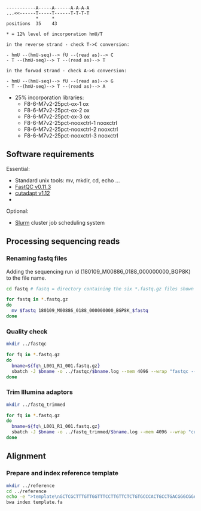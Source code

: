 ```
-----------A-----A------A-A-A-A
...<<------T-----T------T-T-T-T
           *     *             
positions  35    43

* = 12% level of incorporation hmU/T

in the reverse strand - check T->C conversion:

- hmU --(hmU-seq)--> fU --(read as)--> C
- T --(hmU-seq)--> T --(read as)--> T

in the forwad strand - check A->G conversion:

- hmU --(hmU-seq)--> fU --(read as)--> G
- T --(hmU-seq)--> T --(read as)--> A
```

- 25% incorporation libraries:
  - F8-6-M7v2-25pct-ox-1   ox
  - F8-6-M7v2-25pct-ox-2   ox
  - F8-6-M7v2-25pct-ox-3   ox
  - F8-6-M7v2-25pct-nooxctrl-1   nooxctrl
  - F8-6-M7v2-25pct-nooxctrl-2   nooxctrl
  - F8-6-M7v2-25pct-nooxctrl-3   nooxctrl



## Software requirements
Essential:
- Standard unix tools: mv, mkdir, cd, echo ...
- [FastQC v0.11.3](https://www.bioinformatics.babraham.ac.uk/projects/fastqc/)
- [cutadapt v1.12](http://cutadapt.readthedocs.io/en/stable/guide.html)
- 

Optional:
- [Slurm](https://slurm.schedmd.com/overview.html) cluster job scheduling system



## Processing sequencing reads

### Renaming fastq files

Adding the sequencing run id (180109_M00886_0188_000000000_BGP8K) to the file name.

```bash
cd fastq # fastq = directory containing the six *.fastq.gz files shown above

for fastq in *.fastq.gz
do
  mv $fastq 180109_M00886_0188_000000000_BGP8K_$fastq
done
```


### Quality check

```bash
mkdir ../fastqc

for fq in *.fastq.gz
do
  bname=${fq%_L001_R1_001.fastq.gz}
  sbatch -J $bname -o ../fastqc/$bname.log --mem 4096 --wrap "fastqc --noextract --nogroup -q -o ../fastqc $fq"
done
```


### Trim Illumina adaptors

```bash
mkdir ../fastq_trimmed

for fq in *.fastq.gz
do
  bname=${fq%_L001_R1_001.fastq.gz}
  sbatch -J $bname -o ../fastq_trimmed/$bname.log --mem 4096 --wrap "cutadapt -a AGATCGGAAGAGC -m 15 -q 20 -o ../fastq_trimmed/$fq $fq > ../fastq_trimmed/$bname.txt"
done
```



## Alignment

### Prepare and index reference template

```bash
mkdir ../reference
cd ../reference
echo -e ">template\nGCTCGCTTTGTTGGTTTCCTTGTTCTCTGTGCCCACTGCCTGACGGGCGGAAAGCAGCGCGAGCAAGCGAGACAGGACAC" > template.fa
bwa index template.fa
```






